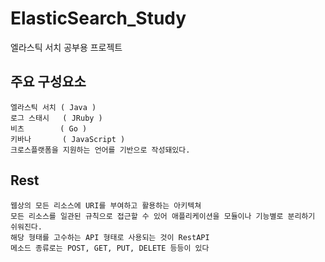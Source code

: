 # ElasticSearch_Study

엘라스틱 서치 공부용 프로젝트

## 주요 구성요소

    엘라스틱 서치 ( Java )
    로그 스태시   ( JRuby )
    비츠        ( Go )
    키바나       ( JavaScript )
    크로스플랫폼을 지원하는 언어를 기반으로 작성돼있다.

## Rest

    웹상의 모든 리소스에 URI를 부여하고 활용하는 아키텍쳐 
    모든 리소스를 일관된 규칙으로 접근할 수 있어 애플리케이션을 모듈이나 기능별로 분리하기 쉬워진다.
    해당 형태를 고수하는 API 형태로 사용되는 것이 RestAPI
    메소드 종류로는 POST, GET, PUT, DELETE 등등이 있다
